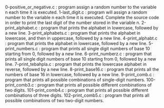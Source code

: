 0-positive_or_negative.c : program assign a random number to the variable n each time it is executed. 1-last_digit.c : program will assign a random number to the variable n each time it is executed. Complete the source code in order to print the last digit of the number stored in the variable n. 2-print_alphabet.c : program that prints the alphabet in lowercase, followed by a new line. 3-print_alphabets.c : program that prints the alphabet in lowercase, and then in uppercase, followed by a new line. 4-print_alphabt.c : program that prints the alphabet in lowercase, followed by a new line. 5-print_numbers.c : program that prints all single digit numbers of base 10 starting from 0, followed by a new line. 6-print_numberz.c : program that prints all single digit numbers of base 10 starting from 0, followed by a new line. 7-print_tebahpla.c : program that prints the lowercase alphabet in reverse, followed by a new line. 8-print_base16.c : program that prints all the numbers of base 16 in lowercase, followed by a new line. 9-print_comb.c : program that prints all possible combinations of single-digit numbers. 100-print_comb3.c : program that prints all possible different combinations of two digits. 101-print_comb4.c : program that prints all possible different combinations of three digits. 102-print_comb5.c : program that prints all possible combinations of two two-digit numbers.